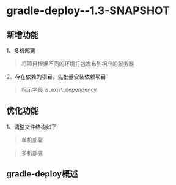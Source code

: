 # gradle-deploy--1.3-SNAPSHOT

## 新增功能
1、多机部署
> 将项目根据不同的环境打包发布到相应的服务器

2、存在依赖的项目，先批量安装依赖项目
> 标示字段 is_exist_dependency

## 优化功能
1、调整文件结构如下
> 单机部署

> 多机部署

## gradle-deploy概述

